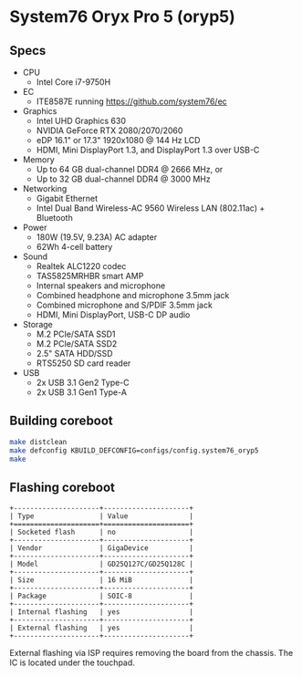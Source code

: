 # System76 Oryx Pro 5 (oryp5)

## Specs

- CPU
  - Intel Core i7-9750H
- EC
  - ITE8587E running https://github.com/system76/ec
- Graphics
  - Intel UHD Graphics 630
  - NVIDIA GeForce RTX 2080/2070/2060
  - eDP 16.1" or 17.3" 1920x1080 @ 144 Hz LCD
  - HDMI, Mini DisplayPort 1.3, and DisplayPort 1.3 over USB-C
- Memory
  - Up to 64 GB dual-channel DDR4 @ 2666 MHz, or
  - Up to 32 GB dual-channel DDR4 @ 3000 MHz
- Networking
  - Gigabit Ethernet
  - Intel Dual Band Wireless-AC 9560 Wireless LAN (802.11ac) + Bluetooth
- Power
  - 180W (19.5V, 9.23A) AC adapter
  - 62Wh 4-cell battery
- Sound
  - Realtek ALC1220 codec
  - TAS5825MRHBR smart AMP
  - Internal speakers and microphone
  - Combined headphone and microphone 3.5mm jack
  - Combined microphone and S/PDIF 3.5mm jack
  - HDMI, Mini DisplayPort, USB-C DP audio
- Storage
  - M.2 PCIe/SATA SSD1
  - M.2 PCIe/SATA SSD2
  - 2.5" SATA HDD/SSD
  - RTS5250 SD card reader
- USB
  - 2x USB 3.1 Gen2 Type-C
  - 2x USB 3.1 Gen1 Type-A

## Building coreboot

```bash
make distclean
make defconfig KBUILD_DEFCONFIG=configs/config.system76_oryp5
make
```

## Flashing coreboot

```eval_rst
+---------------------+---------------------+
| Type                | Value               |
+=====================+=====================+
| Socketed flash      | no                  |
+---------------------+---------------------+
| Vendor              | GigaDevice          |
+---------------------+---------------------+
| Model               | GD25Q127C/GD25Q128C |
+---------------------+---------------------+
| Size                | 16 MiB              |
+---------------------+---------------------+
| Package             | SOIC-8              |
+---------------------+---------------------+
| Internal flashing   | yes                 |
+---------------------+---------------------+
| External flashing   | yes                 |
+---------------------+---------------------+
```

External flashing via ISP requires removing the board from the chassis.
The IC is located under the touchpad.
